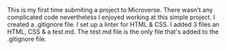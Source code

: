 This is my first time submiting a project to Microverse. There wasn't any complicated code nevertheless I enjoyed working at this simple project. I created a .gitignore file. I set up a linter for HTML & CSS. I added 3 files an HTML, CSS & a test.md. The test.md file is the only file that's added to the .gitignore file.